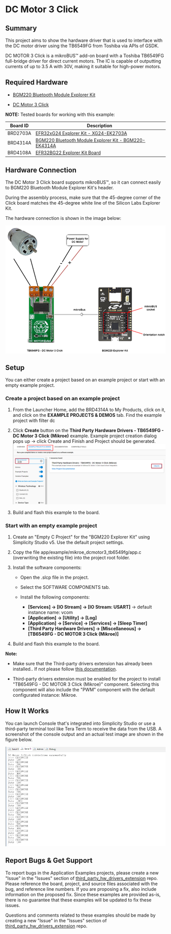 # DC Motor 3 Click #

## Summary ##

This project aims to show the hardware driver that is used to interface with the DC motor driver using the TB6549FG from Toshiba via APIs of GSDK.

DC MOTOR 3 Click is a mikroBUS™ add-on board with a Toshiba TB6549FG full-bridge driver for direct current motors. The IC is capable of outputting currents of up to 3.5 A with 30V, making it suitable for high-power motors.

## Required Hardware ##

- [BGM220 Bluetooth Module Explorer Kit](https://www.silabs.com/development-tools/wireless/bluetooth/bgm220-explorer-kit?tab=overview)

- [DC Motor 3 Click](https://www.mikroe.com/dc-motor-3-click)

**NOTE:**
Tested boards for working with this example:

| Board ID | Description  |
| ---------------------- | ------ |
| BRD2703A | [EFR32xG24 Explorer Kit - XG24-EK2703A ](https://www.silabs.com/development-tools/wireless/efr32xg24-explorer-kit?tab=overview)    |
| BRD4314A | [BGM220 Bluetooth Module Explorer Kit - BGM220-EK4314A](https://www.silabs.com/development-tools/wireless/bluetooth/bgm220-explorer-kit?tab=overview)  |
| BRD4108A | [EFR32BG22 Explorer Kit Board](https://www.silabs.com/development-tools/wireless/bluetooth/bg22-explorer-kit?tab=overview)  |

## Hardware Connection ##

The DC Motor 3 Click board supports mikroBUS™, so it can connect easily to BGM220 Bluetooth Module Explorer Kit's header.

During the assembly process, make sure that the 45-degree corner of the Click board matches the 45-degree white line of the Silicon Labs Explorer Kit.

The hardware connection is shown in the image below:

![board](hardware_connection.png "Hardware connection")

## Setup ##

You can either create a project based on an example project or start with an empty example project.

### Create a project based on an example project ###

1. From the Launcher Home, add the BRD4314A to My Products, click on it, and click on the **EXAMPLE PROJECTS & DEMOS** tab. Find the example project with filter dc

2. Click **Create** button on the **Third Party Hardware Drivers - TB6549FG - DC Motor 3 Click (Mikroe)** example. Example project creation dialog pops up -> click Create and Finish and Project should be generated.
![Create_example](create_example.png)

3. Build and flash this example to the board.

### Start with an empty example project ###

1. Create an "Empty C Project" for the "BGM220 Explorer Kit" using Simplicity Studio v5. Use the default project settings.

2. Copy the file app/example/mikroe_dcmotor3_tb6549fg/app.c (overwriting the existing file) into the project root folder.

3. Install the software components:

    - Open the .slcp file in the project.

    - Select the SOFTWARE COMPONENTS tab.

    - Install the following components:

        - **[Services] → [IO Stream] → [IO Stream: USART]** → default instance name: vcom
        - **[Application] → [Utility] → [Log]**
        - **[Application] → [Service] → [Services] → [Sleep Timer]**
        - **[Third Party Hardware Drivers] → [Miscellaneous] → [TB6549FG - DC MOTOR 3 Click (Mikroe)]**

4. Build and flash this example to the board.

**Note:**

- Make sure that the Third-party drivers extension has already been installed.. If not please follow [this documentation](https://github.com/SiliconLabs/third_party_hw_drivers_extension/blob/master/README.md).

- Third-party drivers extension must be enabled for the project to install "TB6549FG - DC MOTOR 3 Click (Mikroe)" component. Selecting this component will also include the "PWM" component with the default configurated instance: Mikroe.

## How It Works ##

You can launch Console that's integrated into Simplicity Studio or use a third-party terminal tool like Tera Term to receive the data from the USB. A screenshot of the console output and an actual test image are shown in the figure below.

![logging_screen](log.png)

## Report Bugs & Get Support ##

To report bugs in the Application Examples projects, please create a new "Issue" in the "Issues" section of [third_party_hw_drivers_extension](https://github.com/SiliconLabs/third_party_hw_drivers_extension) repo. Please reference the board, project, and source files associated with the bug, and reference line numbers. If you are proposing a fix, also include information on the proposed fix. Since these examples are provided as-is, there is no guarantee that these examples will be updated to fix these issues.

Questions and comments related to these examples should be made by creating a new "Issue" in the "Issues" section of [third_party_hw_drivers_extension](https://github.com/SiliconLabs/third_party_hw_drivers_extension) repo.
